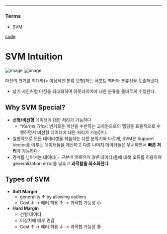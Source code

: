****
### Terms
- SVM

[code](https://github.com/hchoi256/ai-boot-camp/blob/main/ai/machine-learning/machine-learning/supervised-learning/classification/codes/support_vector_machine.ipynb)

# SVM Intuition
![image](https://user-images.githubusercontent.com/39285147/178284534-ac5200fe-60eb-4dd1-8ad1-b54cb8bfed2c.png)
![image](https://user-images.githubusercontent.com/39285147/182007872-27901268-cdf6-4108-a64d-208967ca5427.png)

마진의 크기를 최대화(= 이상적인 분류 모형)하는 서포트 벡터와 분류선을 도출해낸다.
- 상기 사진처럼 마진을 최대화하여 아웃라이어에 대한 분류를 올바르게 수행한다.

## Why SVM Special?
- **선형/비선형** 데이터에 대한 처리가 가능하다
  - **Kernel Trick*: 번거로운 계산을 수반하는 고차원으로의 맵핑을 효율적으로 수행하면서 비선형 데이터에 대한 처리가 가능하다.
- 일반적으로 모든 데이터셋을 학습하는 다른 분류기와 다르게, SVM은 Support Vector를 이루는 데이터들을 계산하고 다른 나머지 데이터들은 무시하면서 **빠른 처리**가 가능하다
- 경계를 넘어서는 데이터(= *구분이 명확하지 않은* 데이터)들에 대해 오류를 허용하여 generalization error를 낮추고 **과적합을 최소화한다**.

## Types of SVM
- **Soft Margin**
  - generality ↑ by allowing outliers
  - Cost ↓ -> 에러 허용 ↑ -> 과적합 가능성 小
- **Hard Margin**
  - 선형 데이터
  - 이상치에 매우 민감
  - Cost ↑ -> 에러 허용 ↓ -> 과적합 가능성 多

